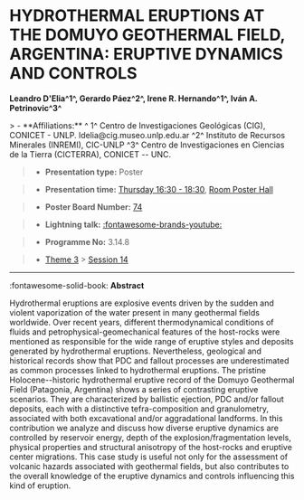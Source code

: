 # HYDROTHERMAL ERUPTIONS AT THE DOMUYO GEOTHERMAL FIELD, ARGENTINA: ERUPTIVE DYNAMICS AND CONTROLS

**Leandro D'Elia^1^, Gerardo Páez^2^, Irene R. Hernando^1^, Iván A. Petrinovic^3^**

<!-- more -->> - **Affiliations:** ^ 1^ Centro de Investigaciones Geológicas (CIG), CONICET - UNLP. ldelia@cig.museo.unlp.edu.ar ^2^ Instituto de Recursos Minerales (INREMI), CIC-UNLP ^3^ Centro de Investigaciones en Ciencias de la Tierra (CICTERRA), CONICET -- UNC.   

> - **Presentation type:** Poster

> - **Presentation time:** [Thursday 16:30 - 18:30](../sessions_comparison.md#__tabbed_3_6), [Room Poster Hall](../maps_venue.md#__tabbed_1_1)

> - **Poster Board Number:** [74](../map_poster_boards.md#thursday)

> - **Lightning talk:** [:fontawesome-brands-youtube:](https://youtu.be/vKLZS21X2iQ)

> - **Programme No:** 3.14.8

> - [Theme 3](../theme3.md) > [Session 14](../sessions/session-3-14.md)

--- 

:fontawesome-solid-book: **Abstract**

Hydrothermal eruptions are explosive events driven by the sudden and violent vaporization of the water present in many geothermal fields worldwide. Over recent years, different thermodynamical conditions of fluids and petrophysical-geomechanical features of the host-rocks were mentioned as responsible for the wide range of eruptive styles and deposits generated by hydrothermal eruptions. Nevertheless, geological and historical records show that PDC and fallout processes are underestimated as common processes linked to hydrothermal eruptions. The pristine Holocene--historic hydrothermal eruptive record of the Domuyo Geothermal Field (Patagonia, Argentina) shows a series of contrasting eruptive scenarios. They are characterized by ballistic ejection, PDC and/or fallout deposits, each with a distinctive tefra-composition and granulometry, associated with both excavational and/or aggradational landforms. In this contribution we analyze and discuss how diverse eruptive dynamics are controlled by reservoir energy, depth of the explosion/fragmentation levels, physical properties and structural anisotropy of the host-rocks and eruptive center migrations. This case study is useful not only for the assessment of volcanic hazards associated with geothermal fields, but also contributes to the overall knowledge of the eruptive dynamics and controls influencing this kind of eruption.

